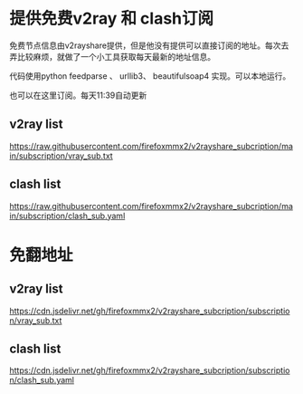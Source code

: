 # 提供免费v2ray 和 clash订阅

免费节点信息由v2rayshare提供，但是他没有提供可以直接订阅的地址。每次去弄比较麻烦，就做了一个小工具获取每天最新的地址信息。

代码使用python feedparse 、 urllib3、 beautifulsoap4 实现。可以本地运行。

也可以在这里订阅。每天11:39自动更新
## v2ray list
https://raw.githubusercontent.com/firefoxmmx2/v2rayshare_subcription/main/subscription/vray_sub.txt

## clash list
https://raw.githubusercontent.com/firefoxmmx2/v2rayshare_subcription/main/subscription/clash_sub.yaml

# 免翻地址
## v2ray list
https://cdn.jsdelivr.net/gh/firefoxmmx2/v2rayshare_subcription/subscription/vray_sub.txt
## clash list
https://cdn.jsdelivr.net/gh/firefoxmmx2/v2rayshare_subcription/subscription/clash_sub.yaml
